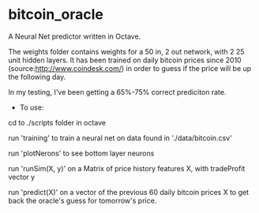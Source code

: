 bitcoin_oracle
==============
A Neural Net predictor written in Octave.

The weights folder contains weights for a 50 in, 2 out network, with 2 25 unit hidden layers. It has been trained on daily bitcoin prices since 2010 (source:http://www.coindesk.com/) in order to guess if the price will be up the following day.

In my testing, I've been getting a 65%-75% correct prediciton rate.


- To use:

 cd to ./scripts folder in octave

 run 'training' to train a neural net on data found in './data/bitcoin.csv'

  run 'plotNerons' to see bottom layer neurons

  run 'runSim(X, y)' on a Matrix of price history features X, with tradeProfit vector y

  run 'predict(X)' on a vector of the previous 60 daily bitcoin prices X to get back the oracle's guess for tomorrow's price.
